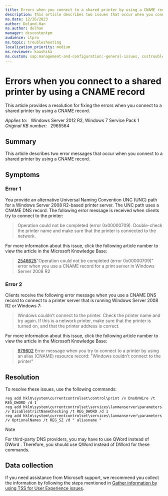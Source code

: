 ```yaml
---
title: Errors when you connect to a shared printer by using a CNAME record
description: This article describes two issues that occur when you connect to a shared printer by using a CNAME record
ms.date: 12/26/2023
author: Deland-Han
ms.author: delhan
manager: dcscontentpm
audience: itpro
ms.topic: troubleshooting
localization_priority: medium
ms.reviewer: kaushika
ms.custom: sap:management-and-configuration:-general-issues, csstroubleshoot
---
```

# Errors when you connect to a shared printer by using a CNAME record

This article provides a resolution for fixing the errors when you connect to a shared printer by using a CNAME record.

_Applies to:_ &nbsp; Windows Server 2012 R2, Windows 7 Service Pack 1  
_Original KB number:_ &nbsp; 2965564

## Summary

This article describes two error messages that occur when you connect to a shared printer by using a CNAME record.

## Symptoms

### Error 1

You provide an alternative Universal Naming Convention UNC (UNC) path for a Windows Server 2008 R2-based printer server. The UNC path uses a CNAME DNS record. The following error message is received when clients try to connect to the printer:  
>Operation could not be completed (error 0x00000709). Double-check the printer name and make sure that the printer is connected to the network.  

 For more information about this issue, click the following article number to view the article in the Microsoft Knowledge Base:  
> [2546625](https://support.microsoft.com/help/2546625)"Operation could not be completed (error 0x00000709)" error when you use a CNAME record for a print server in Windows Server 2008 R2  

### Error 2

Clients receive the following error message when you use a CNAME DNS record to connect to a printer server that is running Windows Server 2008 R2 or Windows 7:  
>Windows couldn't connect to the printer. Check the printer name and try again. If this is a network printer, make sure that the printer is turned on, and that the printer address is correct.  

 For more information about this issue, click the following article number to view the article in the Microsoft Knowledge Base:  
>[979602](https://support.microsoft.com/help/979602) Error message when you try to connect to a printer by using an alias (CNAME) resource record: "Windows couldn't connect to the printer"  

## Resolution

To resolve these issues, use the following commands:
```
reg add hklm\system\currentcontrolset\control\print /v DnsOnWire /t REG_DWORD /d 1
reg add hklm\system\currentcontrolset\services\lanmanserver\parameters /v DisableStrictNameChecking /t REG_DWORD /d 1
reg add hklm\system\currentcontrolset\services\lanmanserver\parameters /v OptionalNames /t REG_SZ /d " aliasname "
```

> [!NOTE]
>  For third-party DNS providers, you may have to use QWord instead of DWord . Therefore, you should use QWord instead of DWord for these commands.

## Data collection

If you need assistance from Microsoft support, we recommend you collect the information by following the steps mentioned in [Gather information by using TSS for User Experience issues](../windows-troubleshooters/gather-information-using-tss-user-experience.md#printing).
